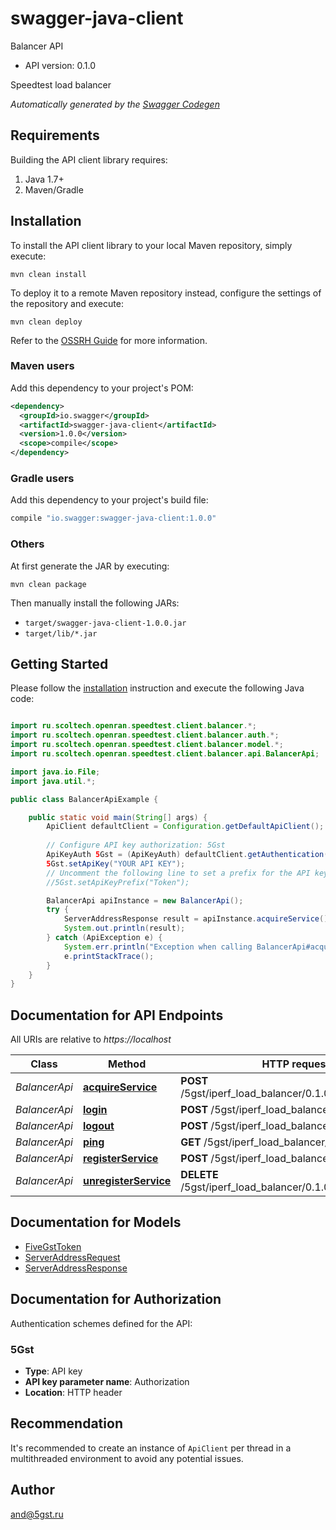 # swagger-java-client

Balancer API
- API version: 0.1.0

Speedtest load balancer


*Automatically generated by the [Swagger Codegen](https://github.com/swagger-api/swagger-codegen)*


## Requirements

Building the API client library requires:
1. Java 1.7+
2. Maven/Gradle

## Installation

To install the API client library to your local Maven repository, simply execute:

```shell
mvn clean install
```

To deploy it to a remote Maven repository instead, configure the settings of the repository and execute:

```shell
mvn clean deploy
```

Refer to the [OSSRH Guide](http://central.sonatype.org/pages/ossrh-guide.html) for more information.

### Maven users

Add this dependency to your project's POM:

```xml
<dependency>
  <groupId>io.swagger</groupId>
  <artifactId>swagger-java-client</artifactId>
  <version>1.0.0</version>
  <scope>compile</scope>
</dependency>
```

### Gradle users

Add this dependency to your project's build file:

```groovy
compile "io.swagger:swagger-java-client:1.0.0"
```

### Others

At first generate the JAR by executing:

```shell
mvn clean package
```

Then manually install the following JARs:

* `target/swagger-java-client-1.0.0.jar`
* `target/lib/*.jar`

## Getting Started

Please follow the [installation](#installation) instruction and execute the following Java code:

```java

import ru.scoltech.openran.speedtest.client.balancer.*;
import ru.scoltech.openran.speedtest.client.balancer.auth.*;
import ru.scoltech.openran.speedtest.client.balancer.model.*;
import ru.scoltech.openran.speedtest.client.balancer.api.BalancerApi;

import java.io.File;
import java.util.*;

public class BalancerApiExample {

    public static void main(String[] args) {
        ApiClient defaultClient = Configuration.getDefaultApiClient();
        
        // Configure API key authorization: 5Gst
        ApiKeyAuth 5Gst = (ApiKeyAuth) defaultClient.getAuthentication("5Gst");
        5Gst.setApiKey("YOUR API KEY");
        // Uncomment the following line to set a prefix for the API key, e.g. "Token" (defaults to null)
        //5Gst.setApiKeyPrefix("Token");

        BalancerApi apiInstance = new BalancerApi();
        try {
            ServerAddressResponse result = apiInstance.acquireService();
            System.out.println(result);
        } catch (ApiException e) {
            System.err.println("Exception when calling BalancerApi#acquireService");
            e.printStackTrace();
        }
    }
}

```

## Documentation for API Endpoints

All URIs are relative to *https://localhost*

Class | Method | HTTP request | Description
------------ | ------------- | ------------- | -------------
*BalancerApi* | [**acquireService**](docs/BalancerApi.md#acquireService) | **POST** /5gst/iperf_load_balancer/0.1.0/service/acquire/ | 
*BalancerApi* | [**login**](docs/BalancerApi.md#login) | **POST** /5gst/iperf_load_balancer/0.1.0/login/ | 
*BalancerApi* | [**logout**](docs/BalancerApi.md#logout) | **POST** /5gst/iperf_load_balancer/0.1.0/logout/ | 
*BalancerApi* | [**ping**](docs/BalancerApi.md#ping) | **GET** /5gst/iperf_load_balancer/0.1.0/ping/ | 
*BalancerApi* | [**registerService**](docs/BalancerApi.md#registerService) | **POST** /5gst/iperf_load_balancer/0.1.0/service/ | 
*BalancerApi* | [**unregisterService**](docs/BalancerApi.md#unregisterService) | **DELETE** /5gst/iperf_load_balancer/0.1.0/service/ | 


## Documentation for Models

 - [FiveGstToken](docs/FiveGstToken.md)
 - [ServerAddressRequest](docs/ServerAddressRequest.md)
 - [ServerAddressResponse](docs/ServerAddressResponse.md)


## Documentation for Authorization

Authentication schemes defined for the API:
### 5Gst

- **Type**: API key
- **API key parameter name**: Authorization
- **Location**: HTTP header


## Recommendation

It's recommended to create an instance of `ApiClient` per thread in a multithreaded environment to avoid any potential issues.

## Author

and@5gst.ru

